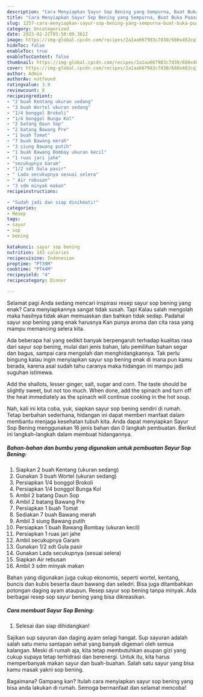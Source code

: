 ```yaml
---
description: "Cara Menyiapkan Sayur Sop Bening yang Sempurna, Buat Buka Puasa Sempurna"
title: "Cara Menyiapkan Sayur Sop Bening yang Sempurna, Buat Buka Puasa Sempurna"
slug: 1257-cara-menyiapkan-sayur-sop-bening-yang-sempurna-buat-buka-puasa-sempurna
category: Uncategorized
date: 2023-02-22T03:50:09.361Z
image: https://img-global.cpcdn.com/recipes/2a1aa667983c7d30/680x482cq70/sayur-sop-bening-foto-resep-utama.jpg
hideToc: false
enableToc: true
enableTocContent: false
thumbnail: https://img-global.cpcdn.com/recipes/2a1aa667983c7d30/680x482cq70/sayur-sop-bening-foto-resep-utama.jpg
cover: https://img-global.cpcdn.com/recipes/2a1aa667983c7d30/680x482cq70/sayur-sop-bening-foto-resep-utama.jpg
author: Admin
authorAv: notfound
ratingvalue: 3.9
reviewcount: 8
recipeingredient:
- "2 buah Kentang ukuran sedang"
- "3 buah Wortel ukuran sedang"
- "1/4 bonggol Brokoli"
- "1/4 bonggol Bunga Kol"
- "2 batang Daun Sop"
- "2 batang Bawang Pre"
- "1 buah Tomat"
- "7 buah Bawang merah"
- "3 siung Bawang putih"
- "1 buah Bawang Bombay ukuran kecil"
- "1 ruas jari jahe"
- "secukupnya Garam"
- "1/2 sdt Gula pasir"
- " Lada secukupnya sesuai selera"
- " Air rebusan"
- "3 sdm minyak makan"
recipeinstructions:

- "Sudah jadi dan siap dinikmati!"
categories:
- Resep
tags:
- sayur
- sop
- bening

katakunci: sayur sop bening 
nutrition: 143 calories
recipecuisine: Indonesian
preptime: "PT39M"
cooktime: "PT44M"
recipeyield: "4"
recipecategory: Dinner

---
```



Selamat pagi Anda sedang mencari inspirasi resep sayur sop bening yang enak? Cara menyiapkannya sangat tidak susah. Tapi Kalau salah mengolah maka hasilnya tidak akan memuaskan dan bahkan tidak sedap. Padahal sayur sop bening yang enak harusnya Kan punya aroma dan cita rasa yang mampu memancing selera kita.


Ada beberapa hal yang sedikit banyak berpengaruh terhadap kualitas rasa dari sayur sop bening, mulai dari jenis bahan, lalu pemilihan bahan segar dan bagus, sampai cara mengolah dan menghidangkannya. Tak perlu bingung kalau ingin menyiapkan sayur sop bening enak di mana pun kamu berada, karena asal sudah tahu caranya maka hidangan ini mampu jadi suguhan istimewa.

Add the shallots, lesser ginger, salt, sugar and corn. The taste should be slightly sweet, but not too much. When done, add the spinach and turn off the heat immediately as the spinach will continue cooking in the hot soup.


Nah, kali ini kita coba, yuk, siapkan sayur sop bening sendiri di rumah. Tetap berbahan sederhana, hidangan ini dapat memberi manfaat dalam membantu menjaga kesehatan tubuh kita. Anda dapat menyiapkan Sayur Sop Bening menggunakan 16 jenis bahan dan 0 langkah pembuatan. Berikut ini langkah-langkah dalam membuat hidangannya.

<!--inarticleads1-->

##### Bahan-bahan dan bumbu yang digunakan untuk pembuatan Sayur Sop Bening:

1. Siapkan 2 buah Kentang (ukuran sedang)
1. Gunakan 3 buah Wortel (ukuran sedang)
1. Persiapkan 1/4 bonggol Brokoli
1. Persiapkan 1/4 bonggol Bunga Kol
1. Ambil 2 batang Daun Sop
1. Ambil 2 batang Bawang Pre
1. Persiapkan 1 buah Tomat
1. Sediakan 7 buah Bawang merah
1. Ambil 3 siung Bawang putih
1. Persiapkan 1 buah Bawang Bombay (ukuran kecil)
1. Persiapkan 1 ruas jari jahe
1. Ambil secukupnya Garam
1. Gunakan 1/2 sdt Gula pasir
1. Gunakan  Lada secukupnya (sesuai selera)
1. Siapkan  Air rebusan
1. Ambil 3 sdm minyak makan


Bahan yang digunakan juga cukup ekonomis, seperti wortel, kentang, buncis dan kubis beserta daun bawang dan seledri. Bisa juga ditambahkan potongan daging ayam ataupun. Resep sayur sop bening tanpa minyak. Ada berbagai resep sop sayur bening yang bisa dikreasikan. 

<!--inarticleads2-->

##### Cara membuat Sayur Sop Bening:


1. Selesai dan siap dihidangkan!

Sajikan sup sayuran dan daging ayam selagi hangat. Sup sayuran adalah salah satu menu santapan sehat yang banyak digemari oleh semua kalangan. Meski di rumah aja, kita tetap membutuhkan asupan gizi yang cukup supaya tetap terhidrasi dan berenergi. Untuk itu, kita harus memperbanyak makan sayur dan buah-buahan. Salah satu sayur yang bisa kamu masak yakni sop bening. 

Bagaimana? Gampang kan? Itulah cara menyiapkan sayur sop bening yang bisa anda lakukan di rumah. Semoga bermanfaat dan selamat mencoba!
